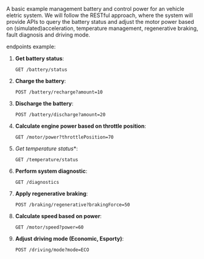 A basic example management battery and control power for an vehicle eletric system.
We will follow the RESTful approach, where the system will provide APIs to query the battery status and adjust the motor power based on (simulated)acceleration, 
temperature management, regenerative braking, fault diagnosis and driving mode.

endpoints example:

1. **Get battery status**: 
    
    ```
    GET /battery/status
    ```

2. **Charge the battery**:

    ```
    POST /battery/recharge?amount=10
    ```

3. **Discharge the battery**:

    ```
    POST /battery/discharge?amount=20
    ```

4. **Calculate engine power based on throttle position**:

    ```
    GET /motor/power?throttlePosition=70
    ```

5. *Get temperature status**:

    ```    
    GET /temperature/status
    ```
    
6. **Perform system diagnostic**:
    
    ```
    GET /diagnostics
    ```
    
7. **Apply regenerative braking**:
    
    ```
    POST /braking/regenerative?brakingForce=50
    ```
    
8. **Calculate speed based on power**:
    
    ```
    GET /motor/speed?power=60
    ```
    
9. **Adjust driving mode (Economic, Esporty)**:
    
    ```
    POST /driving/mode?mode=ECO   
    ```
